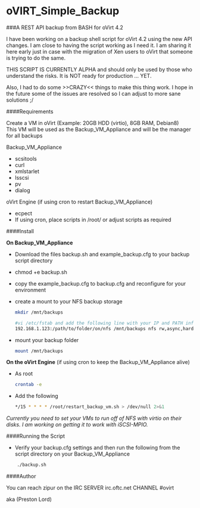 # oVIRT_Simple_Backup
###A REST API backup from BASH for oVirt 4.2

I have been working on a backup shell script for oVirt 4.2 using the new API changes. I am close to having the script working as I need it. I am sharing it here early just in case with the migration of Xen users to oVirt that someone is trying to do the same.

THIS SCRIPT IS CURRENTLY ALPHA and should only be used by those who understand the risks. It is NOT ready for production … YET.

Also, I had to do some >>CRAZY<< things to make this thing work. I hope in the future some of the issues are resolved so I can adjust to more sane solutions ;/

####Requirements

Create a VM in oVirt (Example: 20GB HDD (virtio), 8GB RAM, Debian8)<br>
This VM will be used as the Backup_VM_Appliance and will be the manager for all backups

Backup_VM_Appliance<br>
 - scsitools
 - curl
 - xmlstarlet
 - lsscsi
 - pv
 - dialog

oVirt Engine (if using cron to restart Backup_VM_Appliance)
 - ecpect
 - If using cron, place scripts in /root/ or adjust scripts as required

####Install

**On Backup_VM_Appliance**

 - Download the files backup.sh and example_backup.cfg to your backup script directory
 
 - chmod +e backup.sh
 
 - copy the example_backup.cfg to backup.cfg and reconfigure for your environment
 
 - create a mount to your NFS backup storage
    ```bash
    mkdir /mnt/backups
    
    #vi /etc/fstab and add the following line with your IP and PATH info
    192.168.1.123:/path/to/folder/on/nfs /mnt/backups nfs rw,async,hard,intr,noexec 0 0
    ```
 - mount your backup folder<br>
    ```bash
    mount /mnt/backups
    ```
    
**On the oVirt Engine**  (if using cron to keep the Backup_VM_Appliance alive)
 - As root
    ```bash
    crontab -e
    ```
 - Add the following
    ```bash
    */15 * * * * /root/restart_backup_vm.sh > /dev/null 2>&1
    ```


_Currently you need to set your VMs to run off of NFS with virtio on their disks. I am working on getting it to work with iSCSI-MPIO._



####Running the Script

 - Verify your backup.cfg settings and then run the following from the script directory on your Backup_VM_Appliance

```bash
    ./backup.sh
```


####Author

You can reach zipur on the IRC SERVER irc.oftc.net CHANNEL #ovirt

aka (Preston Lord)

